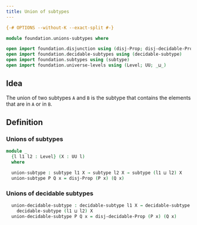 ```yaml
---
title: Union of subtypes
---
```


```agda
{-# OPTIONS --without-K --exact-split #-}

module foundation.unions-subtypes where

open import foundation.disjunction using (disj-Prop; disj-decidable-Prop)
open import foundation.decidable-subtypes using (decidable-subtype)
open import foundation.subtypes using (subtype)
open import foundation.universe-levels using (Level; UU; _⊔_)
```

## Idea

The union of two subtypes `A` and `B` is the subtype that contains the elements that are in `A` or in `B`.

## Definition

### Unions of subtypes

```agda
module _
  {l l1 l2 : Level} (X : UU l)
  where

  union-subtype : subtype l1 X → subtype l2 X → subtype (l1 ⊔ l2) X
  union-subtype P Q x = disj-Prop (P x) (Q x)
```

### Unions of decidable subtypes

```agda
  union-decidable-subtype : decidable-subtype l1 X → decidable-subtype l2 X →
    decidable-subtype (l1 ⊔ l2) X
  union-decidable-subtype P Q x = disj-decidable-Prop (P x) (Q x)
```
